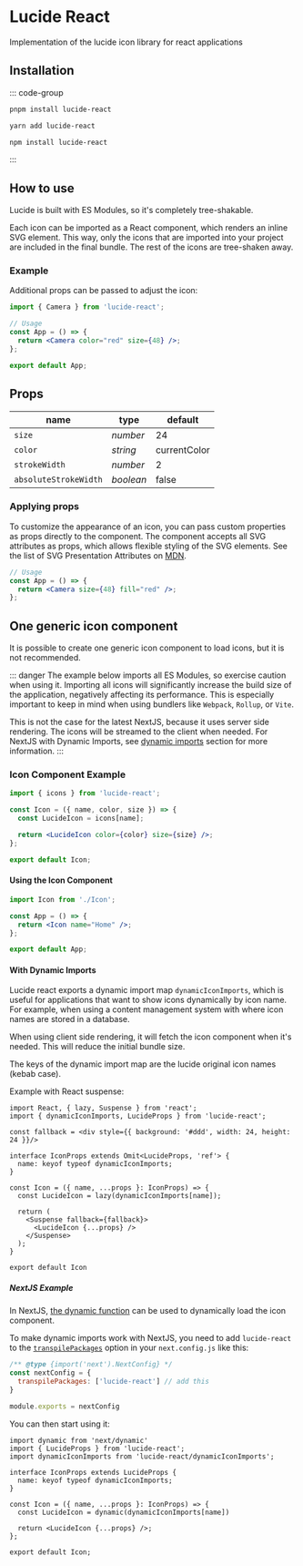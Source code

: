 # Lucide React

Implementation of the lucide icon library for react applications

## Installation

::: code-group

```sh [pnpm]
pnpm install lucide-react
```

```sh [yarn]
yarn add lucide-react
```

```sh [npm]
npm install lucide-react
```

:::

## How to use

Lucide is built with ES Modules, so it's completely tree-shakable.

Each icon can be imported as a React component, which renders an inline SVG element. This way, only the icons that are imported into your project are included in the final bundle. The rest of the icons are tree-shaken away.

### Example

Additional props can be passed to adjust the icon:

```jsx
import { Camera } from 'lucide-react';

// Usage
const App = () => {
  return <Camera color="red" size={48} />;
};

export default App;
```

## Props

| name                  | type      | default      |
| --------------------- | --------- | ------------ |
| `size`                | *number*  | 24           |
| `color`               | *string*  | currentColor |
| `strokeWidth`         | *number*  | 2            |
| `absoluteStrokeWidth` | *boolean* | false        |

### Applying props

To customize the appearance of an icon, you can pass custom properties as props directly to the component. The component accepts all SVG attributes as props, which allows flexible styling of the SVG elements. See the list of SVG Presentation Attributes on [MDN](https://developer.mozilla.org/en-US/docs/Web/SVG/Attribute/Presentation).

```jsx
// Usage
const App = () => {
  return <Camera size={48} fill="red" />;
};
```

## One generic icon component

It is possible to create one generic icon component to load icons, but it is not recommended.

::: danger
The example below imports all ES Modules, so exercise caution when using it. Importing all icons will significantly increase the build size of the application, negatively affecting its performance. This is especially important to keep in mind when using bundlers like `Webpack`, `Rollup`, or `Vite`.

This is not the case for the latest NextJS, because it uses server side rendering. The icons will be streamed to the client when needed. For NextJS with Dynamic Imports, see [dynamic imports](#nextjs-example) section for more information.
:::

### Icon Component Example

```jsx
import { icons } from 'lucide-react';

const Icon = ({ name, color, size }) => {
  const LucideIcon = icons[name];

  return <LucideIcon color={color} size={size} />;
};

export default Icon;
```

#### Using the Icon Component

```jsx
import Icon from './Icon';

const App = () => {
  return <Icon name="Home" />;
};

export default App;
```

#### With Dynamic Imports

Lucide react exports a dynamic import map `dynamicIconImports`, which is useful for applications that want to show icons dynamically by icon name. For example, when using a content management system with where icon names are stored in a database.

When using client side rendering, it will fetch the icon component when it's needed. This will reduce the initial bundle size.

The keys of the dynamic import map are the lucide original icon names (kebab case).

Example with React suspense:

```tsx
import React, { lazy, Suspense } from 'react';
import { dynamicIconImports, LucideProps } from 'lucide-react';

const fallback = <div style={{ background: '#ddd', width: 24, height: 24 }}/>

interface IconProps extends Omit<LucideProps, 'ref'> {
  name: keyof typeof dynamicIconImports;
}

const Icon = ({ name, ...props }: IconProps) => {
  const LucideIcon = lazy(dynamicIconImports[name]);

  return (
    <Suspense fallback={fallback}>
      <LucideIcon {...props} />
    </Suspense>
  );
}

export default Icon
```

##### NextJS Example

In NextJS, [the dynamic function](https://nextjs.org/docs/pages/building-your-application/optimizing/lazy-loading#nextdynamic) can be used to dynamically load the icon component.

To make dynamic imports work with NextJS, you need to add `lucide-react` to the [`transpilePackages`](https://nextjs.org/docs/app/api-reference/next-config-js/transpilePackages) option in your `next.config.js` like this:

```js
/** @type {import('next').NextConfig} */
const nextConfig = {
  transpilePackages: ['lucide-react'] // add this
}

module.exports = nextConfig

```

You can then start using it:

```tsx
import dynamic from 'next/dynamic'
import { LucideProps } from 'lucide-react';
import dynamicIconImports from 'lucide-react/dynamicIconImports';

interface IconProps extends LucideProps {
  name: keyof typeof dynamicIconImports;
}

const Icon = ({ name, ...props }: IconProps) => {
  const LucideIcon = dynamic(dynamicIconImports[name])

  return <LucideIcon {...props} />;
};

export default Icon;
```
